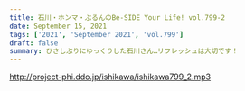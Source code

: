 ```yaml
---
title: 石川・ホンマ・ぶるんのBe-SIDE Your Life! vol.799-2
date: September 15, 2021
tags: ['2021', 'September 2021', 'vol.799']
draft: false
summary: ひさしぶりにゆっくりした石川さん…リフレッシュは大切です！
---
```


http://project-phi.ddo.jp/ishikawa/ishikawa799_2.mp3